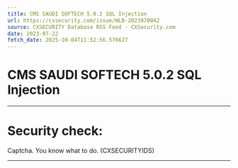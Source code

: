 ```yaml
---
title: CMS SAUDI SOFTECH 5.0.2 SQL Injection
url: https://cxsecurity.com/issue/WLB-2023070042
source: CXSECURITY Database RSS Feed - CXSecurity.com
date: 2023-07-22
fetch_date: 2025-10-04T11:52:56.576627
---
```


# CMS SAUDI SOFTECH 5.0.2 SQL Injection

---

# Security check:

Captcha. You know what to do. (CXSECURITYIDS)

---